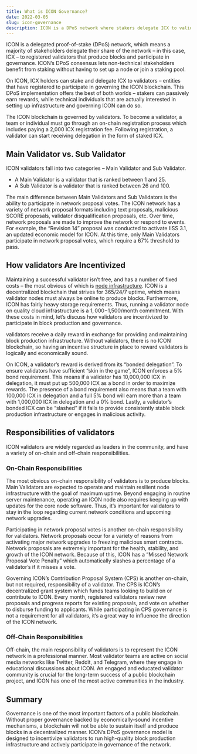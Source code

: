 ```yaml
---
title: What is ICON Governance?
date: 2022-03-05
slug: icon-governance
description: ICON is a DPoS network where stakers delegate ICX to validators that produce blocks and participate in governance.
---
```


ICON is a delegated proof-of-stake (DPoS) network, which means a majority of stakeholders delegate their share of the network – in this case, ICX – to registered validators that produce blocks and participate in governance. ICON’s DPoS consensus lets non-technical stakeholders benefit from staking without having to set up a node or join a staking pool.

On ICON, ICX holders can stake and delegate ICX to validators – entities that have registered to participate in governing the ICON blockchain. This DPoS implementation offers the best of both worlds – stakers can passively earn rewards, while technical individuals that are actually interested in setting up infrastructure and governing ICON can do so.

The ICON blockchain is governed by validators. To become a validator, a team or individual must go through an on-chain registration process which includes paying a 2,000 ICX registration fee. Following registration, a validator can start receiving delegation in the form of staked ICX.

## Main Validator vs. Sub Validator

ICON validators fall into two categories – Main Validator and Sub Validator.

* A Main Validator is a validator that is ranked between 1 and 25.
* A Sub Validator is a validator that is ranked between 26 and 100.

The main difference between Main Validators and Sub Validators is the ability to participate in network proposal votes. The ICON network has a variety of network proposal formats including text proposals, malicious SCORE proposals, validator disqualification proposals, etc. Over time, network proposals are made to improve the network or respond to events. For example, the “Revision 14” proposal was conducted to activate IISS 3.1, an updated economic model for ICON. At this time, only Main Validators participate in network proposal votes, which require a 67% threshold to pass.

## How validators Are Incentivized

Maintaining a successful validator isn’t free, and has a number of fixed costs – the most obvious of which is [node infrastructure](https://icondev.io/icon2-operation-and-configuration-for-p-rep). ICON is a decentralized blockchain that strives for 365/24/7 uptime, which means validator nodes must always be online to produce blocks. Furthermore, ICON has fairly heavy storage requirements. Thus, running a validator node on quality cloud infrastructure is a $1,000-$1,500/month commitment. With these costs in mind, let’s discuss how validators are incentivized to participate in block production and governance.

validators receive a daily reward in exchange for providing and maintaining block production infrastructure. Without validators, there is no ICON blockchain, so having an incentive structure in place to reward validators is logically and economically sound.

On ICON, a validator’s reward is derived from its “bonded delegation”. To ensure validators have sufficient “skin in the game”, ICON enforces a 5% bond requirement. This means if a validator has 10,000,000 ICX in delegation, it must put up 500,000 ICX as a bond in order to maximize rewards. The presence of a bond requirement also means that a team with 100,000 ICX in delegation and a full 5% bond will earn more than a team with 1,000,000 ICX in delegation and a 0% bond. Lastly, a validator’s bonded ICX can be “slashed” if it fails to provide consistently stable block production infrastructure or engages in malicious activity.

## Responsibilities of validators

ICON validators are widely regarded as leaders in the community, and have a variety of on-chain and off-chain responsibilities.

### On-Chain Responsibilities

The most obvious on-chain responsibility of validators is to produce blocks. Main Validators are expected to operate and maintain resilient node infrastructure with the goal of maximum uptime. Beyond engaging in routine server maintenance, operating an ICON node also requires keeping up with updates for the core node software. Thus, it’s important for validators to stay in the loop regarding current network conditions and upcoming network upgrades.

Participating in network proposal votes is another on-chain responsibility for validators. Network proposals occur for a variety of reasons from activating major network upgrades to freezing malicious smart contracts. Network proposals are extremely important for the health, stability, and growth of the ICON network. Because of this, ICON has a “Missed Network Proposal Vote Penalty” which automatically slashes a percentage of a validator’s if it misses a vote.

Governing ICON’s Contribution Proposal System (CPS) is another on-chain, but not required, responsibility of a validator. The CPS is ICON’s decentralized grant system which funds teams looking to build on or contribute to ICON. Every month, registered validators review new proposals and progress reports for existing proposals, and vote on whether to disburse funding to applicants. While participating in CPS governance is not a requirement for all validators, it’s a great way to influence the direction of the ICON network.

### Off-Chain Responsibilities

Off-chain, the main responsibility of validators is to represent the ICON network in a professional manner. Most validator teams are active on social media networks like Twitter, Reddit, and Telegram, where they engage in educational discussions about ICON. An engaged and educated validator community is crucial for the long-term success of a public blockchain project, and ICON has one of the most active communities in the industry.

## Summary

Governance is one of the most important factors of a public blockchain. Without proper governance backed by economically-sound incentive mechanisms, a blockchain will not be able to sustain itself and produce blocks in a decentralized manner. ICON’s DPoS governance model is designed to incentivize validators to run high-quality block production infrastructure and actively participate in governance of the network.